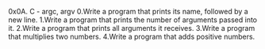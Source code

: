 0x0A. C - argc, argv
0.Write a program that prints its name, followed by a new line.
1.Write a program that prints the number of arguments passed into it.
2.Write a program that prints all arguments it receives.
3.Write a program that multiplies two numbers.
4.Write a program that adds positive numbers.
